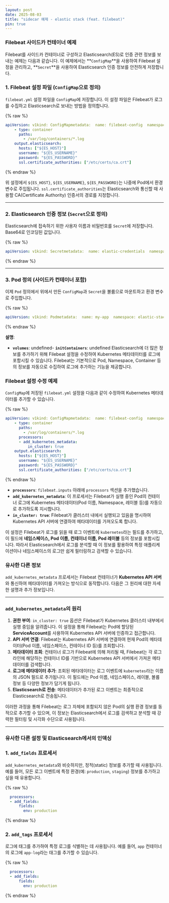 ```yaml
---
layout: post
date: 2025-08-03
title: "sidecar 예제 - elastic stack (feat. filebeat)"
pin: true
---
```



### Filebeat 사이드카 컨테이너 예제


Filebeat를 사이드카 컨테이너로 구성하고 Elasticsearch(ES)로 인증 관련 정보를 보내는 예제는 다음과 같습니다. 이 예제에서는 **`ConfigMap`**을 사용하여 Filebeat 설정을 관리하고, **`Secret`**을 사용하여 Elasticsearch 인증 정보를 안전하게 저장합니다.


### 1. Filebeat 설정 파일 (`ConfigMap`으로 정의)


`filebeat.yml` 설정 파일을 `ConfigMap`에 저장합니다. 이 설정 파일은 Filebeat가 로그를 수집하고 Elasticsearch로 보내는 방법을 정의합니다.


{% raw %}
```yaml
apiVersion: v1kind: ConfigMapmetadata:  name: filebeat-config  namespace: elastic-stackdata:  filebeat.yml: |    filebeat.inputs:
    - type: container
      paths:
        - /var/log/containers/*.log
    output.elasticsearch:
      hosts: ["${ES_HOST}"]
      username: "${ES_USERNAME}"
      password: "${ES_PASSWORD}"
      ssl.certificate_authorities: ["/etc/certs/ca.crt"]
```
{% endraw %}


위 설정에서 `${ES_HOST}`, `${ES_USERNAME}`, `${ES_PASSWORD}`는 나중에 Pod에서 환경 변수로 주입됩니다. `ssl.certificate_authorities`는 Elasticsearch와 통신할 때 사용할 CA(Certificate Authority) 인증서의 경로를 지정합니다.


---


### 2. Elasticsearch 인증 정보 (`Secret`으로 정의)


Elasticsearch에 접속하기 위한 사용자 이름과 비밀번호를 `Secret`에 저장합니다. Base64로 인코딩된 값입니다.


{% raw %}
```yaml
apiVersion: v1kind: Secretmetadata:  name: elastic-credentials  namespace: elastic-stacktype: Opaquedata:  username: dXNlcg==  # 'user'를 Base64로 인코딩한 값  password: cGFzc3dvcmQ=  # 'password'를 Base64로 인코딩한 값
```
{% endraw %}


---


### 3. Pod 정의 (사이드카 컨테이너 포함)


이제 `Pod` 정의에서 위에서 만든 `ConfigMap`과 `Secret`을 볼륨으로 마운트하고 환경 변수로 주입합니다.


{% raw %}
```yaml
apiVersion: v1kind: Podmetadata:  name: my-app  namespace: elastic-stackspec:  containers:  - name: my-app-container    image: kodekloud/event-simulator    volumeMounts:    - name: log-volume      mountPath: /var/log/app  initContainers:  - name: filebeat-sidecar    image: docker.elastic.co/beats/filebeat:8.11.1    imagePullPolicy: Always    command: ["/bin/bash", "-c", "cp /usr/share/filebeat/filebeat.yml /etc/filebeat/ && /usr/bin/filebeat"]    env:      - name: ES_HOST        value: "elasticsearch.elastic-stack.svc.cluster.local:9200"      - name: ES_USERNAME        valueFrom:          secretKeyRef:            name: elastic-credentials            key: username      - name: ES_PASSWORD        valueFrom:          secretKeyRef:            name: elastic-credentials            key: password    resources: {}    restartPolicy: Always    volumeMounts:    - name: config-volume      mountPath: /etc/filebeat/    - name: logs-volume      mountPath: /var/log/app    - name: certs-volume      mountPath: /etc/certs/  volumes:  - name: log-volume    emptyDir: {}  - name: config-volume    configMap:      name: filebeat-config  - name: certs-volume    secret:      secretName: elastic-ca-cert
```
{% endraw %}


**설명**:

- **`volumes`**:
undefined- **`initContainers`**:
undefined
Elasticsearch에 더 많은 정보를 추가하기 위해 Filebeat 설정을 수정하여 Kubernetes 메타데이터를 로그에 포함시킬 수 있습니다. Filebeat는 기본적으로 Pod, Namespace, Container 등의 정보를 자동으로 수집하여 로그에 추가하는 기능을 제공합니다.


### Filebeat 설정 수정 예제


`ConfigMap`에 저장된 `filebeat.yml` 설정을 다음과 같이 수정하여 Kubernetes 메타데이터를 추가할 수 있습니다.


{% raw %}
```yaml
apiVersion: v1kind: ConfigMapmetadata:  name: filebeat-config  namespace: elastic-stackdata:  filebeat.yml: |    filebeat.inputs:
    - type: container
      paths:
        - /var/log/containers/*.log
      processors:
      - add_kubernetes_metadata:
          in_cluster: true
    output.elasticsearch:
      hosts: ["${ES_HOST}"]
      username: "${ES_USERNAME}"
      password: "${ES_PASSWORD}"
      ssl.certificate_authorities: ["/etc/certs/ca.crt"]
```
{% endraw %}

- **`processors`**: `filebeat.inputs` 아래에 `processors` 섹션을 추가했습니다.
- **`add_kubernetes_metadata`**: 이 프로세서는 Filebeat가 실행 중인 Pod의 컨테이너 로그에 Kubernetes 메타데이터(Pod 이름, Namespace, 레이블 등)를 자동으로 추가하도록 지시합니다.
- **`in_cluster: true`**: Filebeat가 클러스터 내에서 실행되고 있음을 명시하여 Kubernetes API 서버에 연결하여 메타데이터를 가져오도록 합니다.

이 설정은 Filebeat가 로그를 읽을 때 로그 이벤트에 `kubernetes`라는 필드를 추가하고, 이 필드에 **네임스페이스, Pod 이름, 컨테이너 이름, Pod 레이블** 등의 정보를 포함시킵니다. 따라서 Elasticsearch에서 로그를 분석할 때 이 정보를 활용하여 특정 애플리케이션이나 네임스페이스의 로그만 쉽게 필터링하고 검색할 수 있습니다.


### 유사한 다른 정보


`add_kubernetes_metadata` 프로세서는 Filebeat 컨테이너가 **Kubernetes API 서버**와 통신하여 메타데이터를 가져오는 방식으로 동작합니다. 다음은 그 원리에 대한 자세한 설명과 추가 정보입니다.


---


### `add_kubernetes_metadata`의 원리

1. **권한 부여**: `in_cluster: true` 옵션은 Filebeat가 Kubernetes 클러스터 내부에서 실행 중임을 알려줍니다. 이 설정을 통해 Filebeat는 Pod에 할당된 **ServiceAccount**를 사용하여 Kubernetes API 서버에 인증하고 접근합니다.
2. **API 서버 연결**: Filebeat는 Kubernetes API 서버에 연결하여 현재 Pod의 메타데이터(Pod 이름, 네임스페이스, 컨테이너 ID 등)를 조회합니다.
3. **메타데이터 조회**: 컨테이너 로그가 Filebeat에 의해 처리될 때, Filebeat는 각 로그 라인에 해당하는 컨테이너 ID를 기반으로 Kubernetes API 서버에서 가져온 메타데이터를 검색합니다.
4. **로그에 메타데이터 추가**: 조회된 메타데이터는 로그 이벤트에 `kubernetes`라는 이름의 JSON 필드로 추가됩니다. 이 필드에는 Pod 이름, 네임스페이스, 레이블, 볼륨 정보 등 다양한 정보가 담기게 됩니다.
5. **Elasticsearch로 전송**: 메타데이터가 추가된 로그 이벤트는 최종적으로 Elasticsearch로 전송됩니다.

이러한 과정을 통해 Filebeat는 로그 자체에 포함되지 않은 Pod의 실행 환경 정보를 동적으로 추가할 수 있으며, 이 정보는 Elasticsearch에서 로그를 검색하고 분석할 때 강력한 필터링 및 시각화 수단으로 사용됩니다.


---


### 유사한 다른 설정 및 Elasticsearch에서의 인덱싱


### 1. `add_fields` 프로세서


`add_kubernetes_metadata`와 비슷하지만, 정적(static) 정보를 추가할 때 사용됩니다. 예를 들어, 모든 로그 이벤트에 특정 환경(예: `production`, `staging`) 정보를 추가하고 싶을 때 유용합니다.


{% raw %}
```yaml
  processors:
  - add_fields:
      fields:
        env: production
```
{% endraw %}


### 2. `add_tags` 프로세서


로그에 태그를 추가하여 특정 로그를 식별하는 데 사용됩니다. 예를 들어, `app` 컨테이너의 로그에 `app-log`라는 태그를 추가할 수 있습니다.


{% raw %}
```yaml
  processors:
  - add_fields:
      fields:
        env: production
```
{% endraw %}

